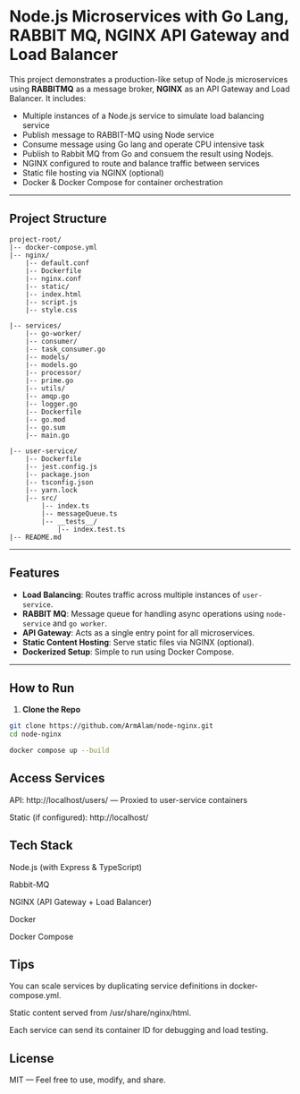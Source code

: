 # Node.js Microservices with Go Lang, RABBIT MQ, NGINX API Gateway and Load Balancer

This project demonstrates a production-like setup of Node.js microservices using **RABBITMQ** as a message broker, **NGINX** as an API Gateway and Load Balancer. It includes:

- Multiple instances of a Node.js service to simulate load balancing service
- Publish message to RABBIT-MQ using Node service
- Consume message using Go lang and operate CPU intensive task
- Publish to Rabbit MQ from Go and consuem the result using Nodejs.
- NGINX configured to route and balance traffic between services
- Static file hosting via NGINX (optional)
- Docker & Docker Compose for container orchestration

---

## Project Structure

    project-root/
    |-- docker-compose.yml
    |-- nginx/
        |-- default.conf
        |-- Dockerfile
        |-- nginx.conf
        |-- static/
        |-- index.html
        |-- script.js
        |-- style.css

    |-- services/
        |-- go-worker/
        |-- consumer/
        |-- task_consumer.go
        |-- models/
        |-- models.go
        |-- processor/
        |-- prime.go
        |-- utils/
        |-- amqp.go
        |-- logger.go
        |-- Dockerfile
        |-- go.mod
        |-- go.sum
        |-- main.go

    |-- user-service/
        |-- Dockerfile
        |-- jest.config.js
        |-- package.json
        |-- tsconfig.json
        |-- yarn.lock
        |-- src/
            |-- index.ts
            |-- messageQueue.ts
            |-- __tests__/
                |-- index.test.ts
    |-- README.md

---

## Features

- **Load Balancing**: Routes traffic across multiple instances of `user-service`.
- **RABBIT MQ**: Message queue for handling async operations using `node-service` and `go worker`.
- **API Gateway**: Acts as a single entry point for all microservices.
- **Static Content Hosting**: Serve static files via NGINX (optional).
- **Dockerized Setup**: Simple to run using Docker Compose.

---

## How to Run

1. **Clone the Repo**

```bash
git clone https://github.com/ArmAlam/node-nginx.git
cd node-nginx

docker compose up --build
```

## Access Services

API: http://localhost/users/ — Proxied to user-service containers

Static (if configured): http://localhost/

## Tech Stack

Node.js (with Express & TypeScript)

Rabbit-MQ

NGINX (API Gateway + Load Balancer)

Docker

Docker Compose

## Tips

You can scale services by duplicating service definitions in docker-compose.yml.

Static content served from /usr/share/nginx/html.

Each service can send its container ID for debugging and load testing.

## License

MIT — Feel free to use, modify, and share.
